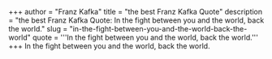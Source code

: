 +++
author = "Franz Kafka"
title = "the best Franz Kafka Quote"
description = "the best Franz Kafka Quote: In the fight between you and the world, back the world."
slug = "in-the-fight-between-you-and-the-world-back-the-world"
quote = '''In the fight between you and the world, back the world.'''
+++
In the fight between you and the world, back the world.
